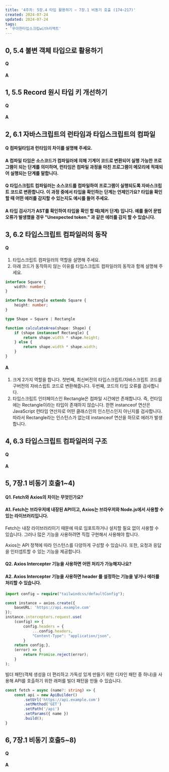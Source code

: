 ```yaml
---
title: '4주차: 5장.4 타입 활용하기 ~ 7장.1 비동기 호출 (174~217)'
created: 2024-07-24
updated: 2024-07-24
tags:
- '우아한타입스크립with리액트'
---
```


## 0, 5.4 불변 객체 타입으로 활용하기

#### Q


#### A


## 1, 5.5 Record 원시 타입 키 개선하기

#### Q


#### A


## 2, 6.1 자바스크립트의 런타임과 타입스크립트의 컴파일

#### Q 컴파일타임과 런타임의 차이를 설명해 주세요.


#### A 컴파일 타임은 소스코드가 컴파일러에 의해 기계어 코드로 변환되어 실행 가능한 프로그램이 되는 단계를 의미하며, 런타임은 컴파일 과정을 마친 프로그램이 메모리에 적재되어 실행되는 단계를 말합니다.


#### Q 타입스크립트 컴파일러는 소스코드를 컴파일하여 프로그램이 실행되도록 자바스크립트 코드로 변환합니다. 이 과정 중에서 타입을 확인하는 단계는 언제인가요? 타입을 확인할 때 어떤 에러를 감지할 수 있는지도 예시를 들어 주세요.


#### A 타입 검사기가 AST를 확인하여 타입을 확인 할 때(체커 단계) 입니다. 예를 들어 문법 오류가 발생했을 경우 "Unexpected token." 과 같은 에러를 감지 할 수 있습니다.


## 3, 6.2 타입스크립트 컴파일러의 동작

#### Q 
1. 타입스크립트 컴파일러의 역할을 설명해 주세요.
2. 아래 코드가 동작하지 않는 이유를 타입스크립트 컴파일러의 동작과 함께 설명해 주세요.

```typescript
interface Square {
	width: number;
}

interface Rectangle extends Square {
	height: number;
}

type Shape = Square | Rectangle

function calculateArea(shape: Shape) {
	if (shape instanceof Rectangle) {
		return shape.width * shape.height;
	} else {
		return shape.width * shape.width;
	}
}
```

#### A 
1. 크게 2가지 역할을 합니다. 첫번째, 최신버전의 타입스크립트/자바스크립트 코드를 구버전의 자바스립트 코드로 변환해줍니다. 두번째, 코드의 타입 오류를 검사합니다.
2. 타입스크립트 인터페이스인 Rectangle은 컴파일 시간에만 존재합니다. 즉, 런타임에는 Rectangle이라는 타입이 존재하지 않습니다. 한편 instanceof 연산은 JavaScript 런타임 연산자로 어떤 클래스인의 인스턴스인지 아닌지를 검사합니다. 따라서 Rectangle라는 인스턴스가 없는데 instanceof 연산을 하므로 에러가 발생합니다.

## 4, 6.3 타입스크립트 컴파일러의 구조

#### Q


#### A


## 5, 7장.1 비동기 호출1~4)

#### Q1. Fetch와 Axios의 차이는 무엇인가요?

#### A1. Fetch는 브라우저에 내장된 API이고, Axios는 브라우저와 Node.js에서 사용할 수 있는 라이브러리입니다. 

Fetch는 내장 라이브러리이기 때문에 따로 임포트하거나 설치할 필요 없이 사용할 수 있습니다. 그러나 많은 기능을 사용하려면 직접 구현해서 사용해야 합니다.

Axios는 API 정책에 따라 인스턴스를 다양하게 구성할 수 있습니다. 또한, 요청과 응답을 인터셉트할 수 있는 기능을 제공합니다. 

#### Q2. Axios Intercepter 기능을 사용하면 어떤 처리가 가능해지나요?

#### A2. Axios Intercepter 기능을 사용하면 header 를 설정하는 기능을 넣거나 에러를 처리할 수 있습니다.

```typescript
import config = require("tailwindcss/defaultConfig");

const instance = axios.create({
    baseURL: 'https://api.example.com'
});
instance.interceptors.request.use(
    (config) => {
        config.headers = {
            ...config.headers,
            "Content-Type": "application/json",
        }
    return config;},
    (error) => {
        return Promise.reject(error);
    }
);
```

빌더 패턴(객체 생성을 더 편리하고 가독성 있게 만들기 위한 디자인 패턴 중 하나)을 사용해 API를 호출하기 위한 래퍼를 빌더 패턴을 만들 수 있습니다.

```typescript
const fetch = async (name?: string) => {
    const api = new ApiBuilder()
        .setUrl('https://api.example.com')
        .setMethod('GET')
        .setPath('/api')
        .setParams({ name })
        .build();
}
```

## 6, 7장.1 비동기 호출5~8)

#### Q


#### A

